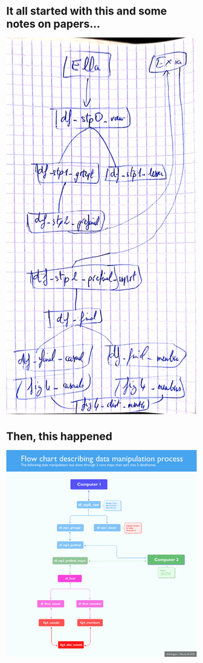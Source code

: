 # It all started with this and some notes on papers...
![Sketch of data manipulation process](https://github.com/inidal/curriculum/blob/8299960e294c098d544d531837b595ee265ba56e/projects/google-data-analytics-capstone/imgs/dm_process._sketch.jpg)

# Then, this happened
![Final data manipulation process](https://github.com/inidal/curriculum/blob/8299960e294c098d544d531837b595ee265ba56e/projects/google-data-analytics-capstone/imgs/dm_process.png)
